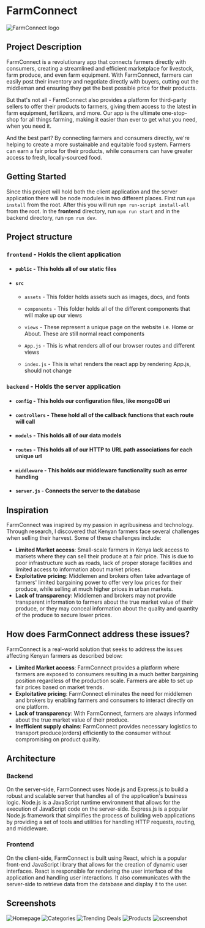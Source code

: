 # FarmConnect

![FarmConnect logo](./frontend/src/assets/FarmConnect_Logo.png)

## Project Description

FarmConnect is a revolutionary app that connects farmers directly with consumers, creating a streamlined and efficient marketplace for livestock, farm produce, and even farm equipment. With FarmConnect, farmers can easily post their inventory and negotiate directly with buyers, cutting out the middleman and ensuring they get the best possible price for their products.

But that's not all - FarmConnect also provides a platform for third-party sellers to offer their products to farmers, giving them access to the latest in farm equipment, fertilizers, and more. Our app is the ultimate one-stop-shop for all things farming, making it easier than ever to get what you need, when you need it.

And the best part? By connecting farmers and consumers directly, we're helping to create a more sustainable and equitable food system. Farmers can earn a fair price for their products, while consumers can have greater access to fresh, locally-sourced food.

## Getting Started

Since this project will hold both the client application and the server application there will be node modules in two different places. First run `npm install` from the root. After this you will run `npm run-script install-all` from the root. In the **frontend** directory, run `npm run start` and in the backend directory, run `npm run dev`.

## Project structure

### `frontend` - Holds the client application

- #### `public` - This holds all of our static files

- #### `src`

  - `assets` - This folder holds assets such as images, docs, and fonts

  - `components` - This folder holds all of the different components that will make up our views
  - `views` - These represent a unique page on the website i.e. Home or About. These are still normal react components
  - `App.js` - This is what renders all of our browser routes and different views
  - `index.js` - This is what renders the react app by rendering App.js, should not change

### `backend` - Holds the server application

- #### `config` - This holds our configuration files, like mongoDB uri

- #### `controllers` - These hold all of the callback functions that each route will call

- #### `models` - This holds all of our data models

- #### `routes` - This holds all of our HTTP to URL path associations for each unique url

- #### `middleware` - This holds our middleware functionality such as error handling

- #### `server.js` - Connects the server to the database

## Inspiration

FarmConnect was inspired by my passion in agribusiness and technology. Through research, I discovered that Kenyan farmers face several challenges when selling their harvest. Some of these challenges include:

- **Limited Market access**: Small-scale farmers in Kenya lack access to markets where they can sell their produce at a fair price. This is due to poor infrastructure such as roads, lack of proper storage facilities and limited access to information about market prices.
- **Exploitative pricing**: Middlemen and brokers often take advantage of farmers' limited bargaining power to offer very low prices for their produce, while selling at much higher prices in urban markets.
- **Lack of transparency**: Middlemen and brokers may not provide transparent information to farmers about the true market value of their produce, or they may conceal information about the quality and quantity of the produce to secure lower prices.

## How does FarmConnect address these issues?

FarmConnect is a real-world solution that seeks to address the issues affecting Kenyan farmers as described below:

- **Limited Market access**: FarmConnect provides a platform where farmers are exposed to consumers resulting in a much better bargaining position regardless of the production scale. Farmers are able to set up fair prices based on market trends.
- **Exploitative pricing**: FarmConnect eliminates the need for middlemen and brokers by enabling farmers and consumers to interact directly on one platform.
- **Lack of transparency**: With FarmConnect, farmers are  always informed about the true market value of their produce.
- **Inefficient supply chains**: FarmConnect provides necessary logistics to transport produce(orders) efficiently to the consumer without compromising on product quality.

## Architecture

### Backend

On the server-side, FarmConnect uses Node.js and Express.js to build a robust and scalable server that handles all of the application's business logic. Node.js is a JavaScript runtime environment that allows for the execution of JavaScript code on the server-side. Express.js is a popular Node.js framework that simplifies the process of building web applications by providing a set of tools and utilities for handling HTTP requests, routing, and middleware.

### Frontend

On the client-side, FarmConnect is built using React, which is a popular front-end JavaScript library that allows for the creation of dynamic user interfaces. React is responsible for rendering the user interface of the application and handling user interactions. It also communicates with the server-side to retrieve data from the database and display it to the user.

## Screenshots

![Homepage](./frontend/src/assets/Screenshot%20from%202023-04-19%2020-04-08.png)
![Categories](./frontend/src/assets/Screenshot%20from%202023-04-19%2020-04-18.png)
![Trending Deals](./frontend/src/assets/Screenshot%20from%202023-04-19%2020-04-26.png)
![Products](./frontend/src/assets/Screenshot%20from%202023-04-19%2020-04-38.png)
![screenshot](./frontend/src/assets/Screenshot%20from%202023-04-19%2020-04-56.png)